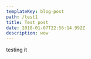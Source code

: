 ```yaml
---
templateKey: blog-post
path: /test1
title: Test post
date: 2018-01-07T22:56:14.992Z
description: wow
---
```


testing it
